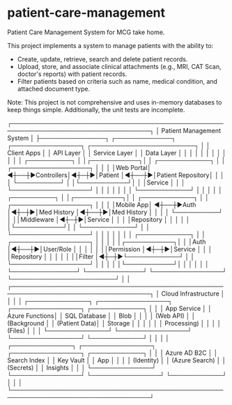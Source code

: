 # patient-care-management
Patient Care Management System for MCG take home.

This project implements a system to manage patients with the ability to:
- Create, update, retrieve, search and delete patient records.
- Upload, store, and associate clinical attachments (e.g., MRI, CAT Scan, doctor's reports) with patient records.
- Filter patients based on criteria such as name, medical condition, and attached document type.

Note: This project is not comprehensive and uses in-memory databases to keep things simple. Additionally, the unit tests are incomplete.

┌──────────────────────────────────────────────────────────────────────────────────┐
│                           Patient Management System                              │
├───────────────┐  ┌─────────────┐  ┌────────────────┐  ┌────────────────────────┐ │
│  Client Apps  │  │  API Layer  │  │ Service Layer  │  │     Data Layer         │ │
│               │  │             │  │                │  │                        │ │
│ ┌──────────┐  │  │┌───────────┐│  │ ┌────────────┐ │  │ ┌──────────────────┐   │ │
│ │Web Portal│ ◄┼──┼►Controllers│◄┼─┼►│Patient     │◄┼──┼►│Patient Repository│   │ │
│ └──────────┘  │  │└───────────┘│  │ │Service     │ │  │ └──────────────────┘   │ │
│               │  │             │  │ └────────────┘ │  │                        │ │
│ ┌──────────┐  │  │┌───────────┐│  │ ┌────────────┐ │  │ ┌──────────────────┐   │ │
│ │Mobile App│ ◄┼──┼►Auth       │◄┼─┼►│Med History │◄┼──┼►│Med History       │   │ │
│ └──────────┘  │  ││Middleware │◄┼─┼►│Service     │ │  │ │Repository        │   │ │
│               │  │└───────────┘│  │ └────────────┘ │  │ └──────────────────┘   │ │
│               │  │             │  │ ┌────────────┐ │  │ ┌──────────────────┐   │ │
│               │  │┌───────────┐│  │ │Auth        │◄┼──┼►│User/Role         │   │ │
│               │  ││Permission │◄┼─┼►│Service     │ │  │ │Repository        │   │ │
│               │  ││Filter     │◄┼─┼►└────────────┘ │  │ └──────────────────┘   │ │
│               │  │└───────────┘│  │                │  │                        │ │
└───────────────┘  └─────────────┘  └────────────────┘  └────────────────────────┘ │
                                                                                   │
┌──────────────────────────────────────────────────────────────────────────────────┐
│                          Cloud Infrastructure                                    │
│                                                                                  │
│  ┌──────────────┐    ┌────────────────┐    ┌────────────────┐    ┌────────────┐  │
│  │  App Service │    │ Azure Functions│    │  SQL Database  │    │ Blob       │  │
│  │  (Web API)   │    │ (Background    │    │  (Patient Data)│    │ Storage    │  │
│  │              │    │  Processing)   │    │                │    │ (Files)    │  │
│  └──────────────┘    └────────────────┘    └────────────────┘    └────────────┘  │
│                                                                                  │
│  ┌──────────────┐    ┌────────────────┐    ┌────────────────┐    ┌────────────┐  │
│  │ Azure AD B2C │    │ Search Index   │    │  Key Vault     │    │ App        │  │
│  │ (Identity)   │    │ (Azure Search) │    │  (Secrets)     │    │ Insights   │  │
│  └──────────────┘    └────────────────┘    └────────────────┘    └────────────┘  │
│                                                                                  │
└──────────────────────────────────────────────────────────────────────────────────┘
